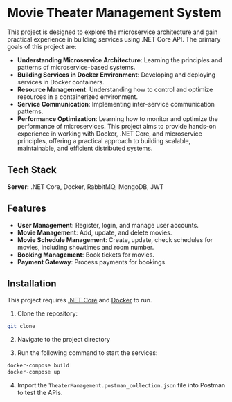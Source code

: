 ﻿
# Movie Theater Management System

This project is designed to explore the microservice architecture and gain practical experience in building services using .NET Core API. The primary goals of this project are:

- **Understanding Microservice Architecture**: Learning the principles and patterns of microservice-based systems.
- **Building Services in Docker Environment**: Developing and deploying services in Docker containers.
- **Resource Management**: Understanding how to control and optimize resources in a containerized environment.
- **Service Communication**: Implementing inter-service communication patterns.
- **Performance Optimization**: Learning how to monitor and optimize the performance of microservices.
  This project aims to provide hands-on experience in working with Docker, .NET Core, and microservice principles, offering a practical approach to building scalable, maintainable, and efficient distributed systems.

## Tech Stack

**Server:** .NET Core, Docker, RabbitMQ, MongoDB, JWT

## Features

- **User Management**: Register, login, and manage user accounts.
- **Movie Management**: Add, update, and delete movies.
- **Movie Schedule Management**: Create, update, check schedules for movies, including showtimes and room number.
- **Booking Management**: Book tickets for movies.
- **Payment Gateway**: Process payments for bookings.

## Installation

This project requires [.NET Core](https://dotnet.microsoft.com/download) and [Docker](https://www.docker.com/products/docker-desktop) to run.

1. Clone the repository:

```bash
git clone
```

2. Navigate to the project directory


3. Run the following command to start the services:

```bash
docker-compose build
docker-compose up
```

4. Import the `TheaterManagement.postman_collection.json` file into Postman to test the APIs.